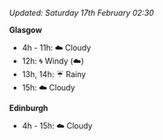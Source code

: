 *Updated: Saturday 17th February 02:30*

**Glasgow**

* 4h - 11h: :cloud: Cloudy
* 12h: :cyclone: Windy (:cloud:)
* 13h, 14h: :umbrella: Rainy
* 15h: :cloud: Cloudy

**Edinburgh**

* 4h - 15h: :cloud: Cloudy

